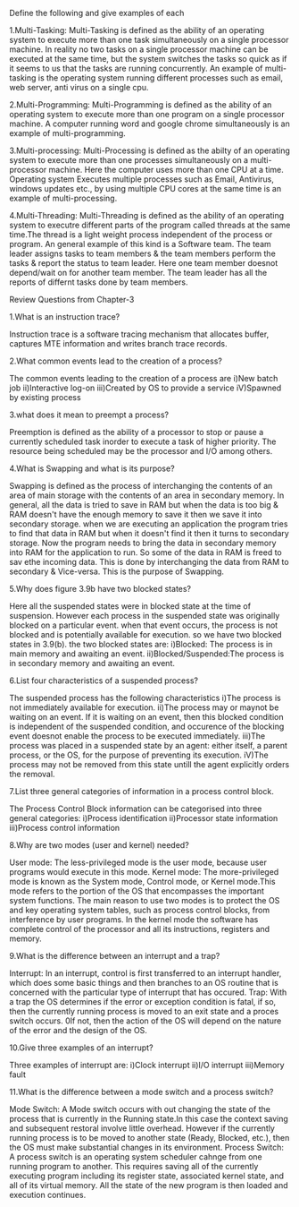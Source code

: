 Define the following and give examples of each

1.Multi-Tasking:
        Multi-Tasking is defined as the ability of an operating system to execute more than one task simultaneously on a single processor machine. In reality no two tasks  on a single processor machine can be executed at the same time, but the system switches the tasks so quick as if it seems to us that the tasks are running concurrently.
        An example of multi-tasking is the operating system running different processes such as email, web server, anti virus on a single cpu.

2.Multi-Programming:
        Multi-Programming is defined as the ability of an operating system to execute more than one program on a single processor machine. 
        A computer running word and google chrome simultaneously is an example of multi-programming.

3.Multi-processing:
        Multi-Processing is defined as the abilty of an operating system to execute more than one processes simultaneously on a multi-processor machine. Here the computer uses more than one CPU at a time.
        Operating system Executes multiple processes such as Email, Antivirus, windows updates etc., by using multiple CPU cores at the same time is an example of multi-processing.
        
4.Multi-Threading: 
        Multi-Threading is defined as the ability of an operating system to executre different parts of the program called threads at the same time.The thread is a light weight process independent of the process or program.
        An general example of this kind is a Software team. The team leader assigns tasks to team members & the team members perform the tasks & report the status to team leader. Here one team member doesnot depend/wait on for another team member. The team leader has all the reports of differnt tasks done by team members.
       
       
Review Questions from Chapter-3

1.What is an instruction trace?

Instruction trace is a software tracing mechanism that allocates buffer, captures MTE information and writes branch trace records.


2.What common events lead to the creation of a process?

The  common events leading to the creation of a process are
 i)New batch job
 ii)Interactive log-on
 iii)Created by OS to provide a service
 iV)Spawned by existing process
 
 
3.what does it mean to preempt a process?

Preemption is defined as the ability of a processor to stop or pause a currently scheduled task inorder to execute a task of higher priority. The resource being scheduled may be the processor and I/O among others.
 
 
4.What is Swapping and what is its purpose?

Swapping is defined as the process of interchanging the contents of an area of main storage with the contents of an area in secondary memory. In general, all the data is tried to save in RAM but when the data is too big & RAM doesn't have the enough memory to save it then we save it into secondary storage.
when we are executing an application the program tries to find that data in RAM but when it doesn't find it then it turns to secondary storage. Now the program needs to bring the data in secondary memory into RAM for the application to run. So some of the data in RAM is freed to sav ethe incoming data.
This is done by interchanging the data from RAM to secondary & Vice-versa. This is the purpose of Swapping.


5.Why does figure 3.9b have two blocked states?

Here all the suspended states were in blocked state at the time of suspension. However each process in the suspended state was originally blocked on a particular event. when that event occurs, the process is not blocked and is potentially available for execution. so we have two blocked states in 3.9(b).
the two blocked states are:
 i)Blocked: The process is in main memory and awaiting an event.
 ii)Blocked/Suspended:The process is in secondary memory and awaiting an event.
 
 
6.List four characteristics of a suspended process?

The suspended process has the following characteristics
 i)The process is not immediately available for execution.
 ii)The process may or maynot be waiting on an event. If it is waiting on an event, then this blocked condition is independent of the suspended condition, and occurence of the blocking event doesnot enable the process to be executed immediately.
 iii)The process was placed in a suspended state by an agent: either itself, a parent process, or the OS, for the purpose of preventing its execution.
 iV)The process may not be removed from this state untill the agent explicitly orders the removal.
 
 
7.List three general categories of information in a process control block.

The Process Control Block information can be categorised into three general categories:
 i)Process identification
 ii)Processor state information
 iii)Process control information
 
 
8.Why are two modes (user and kernel) needed?

User mode:
      The less-privileged mode is the user mode, because user programs would execute in this mode.
Kernel mode:
      The more-privileged mode is known as the System mode, Control mode, or Kernel mode.This mode refers to the portion of the OS that encompasses the important system functions.
The main reason to use two modes is to protect the OS and key operating system tables, such as process control blocks, from interference by user programs. In the kernel mode the software has complete control of the processor and all its instructions, registers and memory.


9.What is the difference between an interrupt and a trap?

Interrupt:
      In an interrupt, control is first transferred to an interrupt handler, which does some basic things and then branches to an OS routine that is concerned with the particular type of interrupt that has occured.
Trap:
      With a trap the OS determines if the error or exception condition is fatal, if so, then the currently running process is moved to an exit state and a proces switch occurs. 0If not, then the action of the OS will depend on the nature of the error and the design of the OS.


10.Give three examples of an interrupt?

Three examples of interrupt are:
 i)Clock interrupt
 ii)I/O interrupt
 iii)Memory fault
 
 
11.What is the difference between a mode switch and a process switch?

Mode Switch:
      A Mode switch occurs with out changing the state of the process that is currently in the Running state.In this case the context saving and subsequent restoral involve little overhead. However if the currently running process is to be moved to another state (Ready, Blocked, etc.), then the OS must make substantial changes in its environment.
Process Switch:
      A process switch is an operating system scheduler cahnge from one running program to another. This requires saving all of the currently executing program including its register state, associated kernel state, and all of its virtual memory. All the state of the new program is then loaded and execution continues.

 
